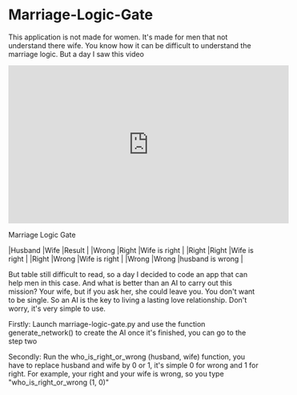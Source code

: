 # Marriage-Logic-Gate

This application is not made for women. It's made for men that not understand there wife.
You know how it can be difficult to understand the marriage logic. But a day I saw this video

<iframe width="560" height="315" src="https://www.youtube.com/embed/vQMpDizgv4I" title="YouTube video player" frameborder="0" allow="accelerometer; autoplay; clipboard-write; encrypted-media; gyroscope; picture-in-picture" allowfullscreen></iframe>


Marriage Logic Gate                

|Husband |Wife    |Result           | 
|Wrong   |Right   |Wife is right    |
|Right   |Right   |Wife is right    |
|Right   |Wrong   |Wife is right    |
|Wrong   |Wrong   |husband is wrong |

But table still difficult to read, so a day I decided to code an app that can help men in this case.
And what is better than an AI to carry out this mission? Your wife, but if you ask her, she could leave you.
You don't want to be single. So an AI is the key to living a lasting love relationship.
Don't worry, it's very simple to use.

Firstly:
Launch marriage-logic-gate.py and use the function generate_network() to create the AI once it's finished, you can go to the step two

Secondly:
Run the who_is_right_or_wrong (husband, wife) function, you have to replace husband and wife by 0 or 1, it's simple 0 for wrong and 1 for right.
For example, your right and your wife is wrong, so you type "who_is_right_or_wrong (1, 0)"

